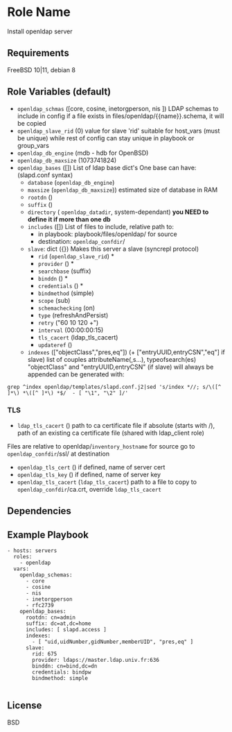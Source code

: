 Role Name
=========

Install openldap server

Requirements
------------

FreeBSD 10|11, debian 8

Role Variables (default)
------------------------

  * `openldap_schmas` ([core, cosine, inetorgperson, nis ])
    LDAP schemas to include in config
    if a file exists in files/openldap/{{name}}.schema, it will be copied
  * `openldap_slave_rid` (0)
    value for slave 'rid' suitable for host_vars (must be unique)
    while rest of config can stay unique in playbook or group_vars
  * `openldap_db_engine` (mdb - hdb for OpenBSD)
  * `openldap_db_maxsize` (1073741824)
  * `openldap_bases` ([])
    List of ldap base dict's
    One base can have: (slapd.conf syntax)
    * `database` (`openldap_db_engine`)
    * `maxsize` (`openldap_db_maxsize`))
      estimated size of database in RAM
    * `rootdn` ()
    * `suffix` ()
    * `directory` ( `openldap_datadir`, system-dependant)
      **you NEED to define it if more than one db**
    * `includes` ([])
      List of files to include, relative path to:
      * in playbook: playbook/files/openldap/ for source
      * destination: `openldap_confdir`/
    * `slave`: dict ({})
      Makes this server a slave (syncrepl protocol)
      * `rid` (`openldap_slave_rid`) *
      * `provider` () *
      * `searchbase` (suffix)
      * `binddn` () *
      * `credentials` () *
      * `bindmethod` (simple)
      * `scope` (sub)
      * `schemachecking` (on)
      * `type` (refreshAndPersist)
      * `retry` ("60 10 120 +")
      * `interval` (00:00:00:15)
      * `tls_cacert` (ldap_tls_cacert)
      * `updateref` ()
    * `indexes` (["objectClass","pres,eq"]) (+ ["entryUUID,entryCSN","eq"] if slave)
      list of couples attributeName(,s…), typeofsearch(es)
      "objectClass" and "entryUUID,entryCSN" (if slave) will always be appended
      can be generated with: 
```
grep ^index openldap/templates/slapd.conf.j2|sed 's/index *//; s/\([^ ]*\) *\([^ ]*\) *$/  - [ "\1", "\2" ]/'
```

### TLS
  * `ldap_tls_cacert` () path to ca certificate file
    if absolute (starts with /), path of an existing ca certificate file (shared with ldap_client role)

Files are relative to openldap/`inventory_hostname` for source
go to `openldap_confdir`/ssl/ at destination
  * `openldap_tls_cert` ()
    if defined, name of server cert
  * `openldap_tls_key` ()
    if defined, name of server key
  * `openldap_tls_cacert` (`ldap_tls_cacert`)
    path to a file to copy to `openldap_confdir`/ca.crt, override `ldap_tls_cacert`
 
Dependencies
------------


Example Playbook
----------------

```
- hosts: servers
  roles:
    - openldap
  vars:
    openldap_schemas:
      - core
      - cosine
      - nis
      - inetorgperson
      - rfc2739
    openldap_bases:
      rootdn: cn=admin
      suffix: dc=at,dc=home
      includes: [ slapd.access ]
      indexes:
        - [ "uid,uidNumber,gidNumber,memberUID", "pres,eq" ]
      slave:
        rid: 675
        provider: ldaps://master.ldap.univ.fr:636
        binddn: cn=bind,dc=dn
        credentials: bindpw
        bindmethod: simple
        
```

License
-------

BSD


